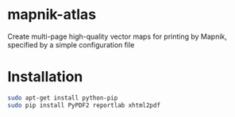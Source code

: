 mapnik-atlas
============

Create multi-page high-quality vector maps for printing by Mapnik, specified by a simple configuration file

Installation
============
```sh
sudo apt-get install python-pip
sudo pip install PyPDF2 reportlab xhtml2pdf
```
